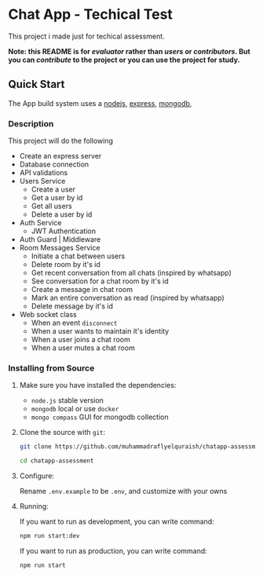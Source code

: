 # Chat App - Techical Test

This project i made just for techical assessment.

**Note: this README is for _evaluator_ rather than _users_ or _contributors_.
But you can _contribute_ to the project or you can use the project for study.**

## Quick Start

The App build system uses a [nodejs], [express], [mongodb],

[nodejs]: hhttps://nodejs.org/en/
[express]: https://expressjs.com/
[mongodb]: https://www.mongodb.com/

### Description

This project will do the following

-   Create an express server
-   Database connection
-   API validations
-   Users Service
    -   Create a user
    -   Get a user by id
    -   Get all users
    -   Delete a user by id
-   Auth Service
    -   JWT Authentication
-   Auth Guard | Middleware
-   Room Messages Service
    -   Initiate a chat between users
    -   Delete room by it's id
    -   Get recent conversation from all chats (inspired by whatsapp)
    -   See conversation for a chat room by it's id
    -   Create a message in chat room
    -   Mark an entire conversation as read (inspired by whatsapp)
    -   Delete message by it's id
-   Web socket class
    -   When an event `disconnect`
    -   When a user wants to maintain it's identity
    -   When a user joins a chat room
    -   When a user mutes a chat room

### Installing from Source

1. Make sure you have installed the dependencies:

    - `node.js` stable version
    - `mongodb` local or use `docker`
    - `mongo compass` GUI for mongodb collection

2. Clone the source with `git`:

    ```sh
    git clone https://github.com/muhammadraflyelquraish/chatapp-assessment.git
    ```

    ```sh
    cd chatapp-assessment
    ```

3. Configure:

    Rename `.env.example` to be `.env`, and customize with your owns

4. Running:

    If you want to run as development, you can write command:

    ```sh
    npm run start:dev
    ```

    If you want to run as production, you can write command:

    ```sh
    npm run start
    ```
